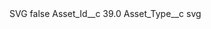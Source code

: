<?xml version="1.0" encoding="UTF-8"?>
<CustomMetadata xmlns="http://soap.sforce.com/2006/04/metadata" xmlns:xsi="http://www.w3.org/2001/XMLSchema-instance" xmlns:xsd="http://www.w3.org/2001/XMLSchema">
    <label>SVG</label>
    <protected>false</protected>
    <values>
        <field>Asset_Id__c</field>
        <value xsi:type="xsd:double">39.0</value>
    </values>
    <values>
        <field>Asset_Type__c</field>
        <value xsi:type="xsd:string">svg</value>
    </values>
</CustomMetadata>
